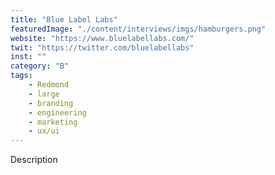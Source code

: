 ```yaml
---
title: "Blue Label Labs"
featuredImage: "./content/interviews/imgs/hamburgers.png"
website: "https://www.bluelabellabs.com/"
twit: "https://twitter.com/bluelabellabs"
inst: ""
category: "B"
tags:
    - Redmond
    - large
    - branding
    - engineering
    - marketing
    - ux/ui
---
```


Description
